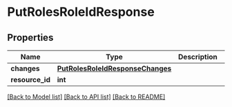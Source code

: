 # PutRolesRoleIdResponse

## Properties
Name | Type | Description | Notes
------------ | ------------- | ------------- | -------------
**changes** | [**PutRolesRoleIdResponseChanges**](PutRolesRoleIdResponseChanges.md) |  | [optional] 
**resource_id** | **int** |  | [optional] 

[[Back to Model list]](../README.md#documentation-for-models) [[Back to API list]](../README.md#documentation-for-api-endpoints) [[Back to README]](../README.md)

